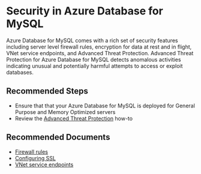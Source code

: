<properties
    pageTitle="Security in Azure Database for MySQL"
    description="Security in Azure Database for MySQL"
    service="microsoft.dbformysql"
    resource="servers"
    authors="jan-eng"
    ms.author="janeng"
    displayOrder="40"
    selfHelpType="resource"
    supportTopicIds="32640043"
    resourceTags="servers, databases"
    productPesIds="16221"
    cloudEnvironments="public"
    articleId="520c34e1-878d-4125-81d7-5693f4820df2"
/>

# Security in Azure Database for MySQL

Azure Database for MySQL comes with a rich set of security features including server level firewall rules, encryption for data at rest and in flight, VNet service endpoints, and Advanced Threat Protection. Advanced Threat Protection for Azure Database for MySQL detects anomalous activities indicating unusual and potentially harmful attempts to access or exploit databases.

## **Recommended Steps**

* Ensure that that your Azure Database for MySQL is deployed for General Purpose and Memory Optimized servers
* Review the [Advanced Threat Protection](https://docs.microsoft.com/en-us/azure/mysql/howto-database-threat-protection-portal) how-to

## **Recommended Documents**

* [Firewall rules](https://docs.microsoft.com/azure/mysql/concepts-firewall-rules)<br>
* [Configuring SSL](https://docs.microsoft.com/azure/mysql/concepts-ssl-connection-security)<br>
* [VNet service endpoints](https://docs.microsoft.com/azure/mysql/concepts-data-access-and-security-vnet)
